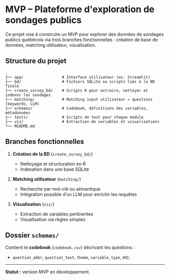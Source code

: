 # MVP – Plateforme d'exploration de sondages publics

Ce projet vise à construire un MVP pour explorer des données de sondages publics québécois via trois branches fonctionnelles : création de base de données, matching utilisateur, visualisation.

## Structure du projet

```
.
├── app/                 # Interface utilisateur (ex. Streamlit)
├── bd/                  # Fichiers SQLite ou scripts liés à la BD finale
├── create_survey_bd/    # Scripts R pour extraire, nettoyer et indexer les sondages
├── matching/            # Matching input utilisateur ↔ questions (keywords, LLM)
├── schemas/             # Codebook, définitions des variables, métadonnées
├── tests/               # Scripts de test pour chaque module
├── viz/                 # Extraction de variables et visualisations
└── README.md
```

## Branches fonctionnelles

1. **Création de la BD** (`create_survey_bd/`)
   - Nettoyage et structuration en R
   - Indexation dans une base SQLite

2. **Matching utilisateur** (`matching/`)
   - Recherche par mot-clé ou sémantique
   - Intégration possible d’un LLM pour enrichir les requêtes

3. **Visualisation** (`viz/`)
   - Extraction de variables pertinentes
   - Visualisation via règles simples

## Dossier `schemas/`

Contient le **codebook** (`codebook.csv`) décrivant les questions :
- `question_abbr`, `question_text`, `theme`, `variable_type`, etc.

---

**Statut :** version MVP en développement.
